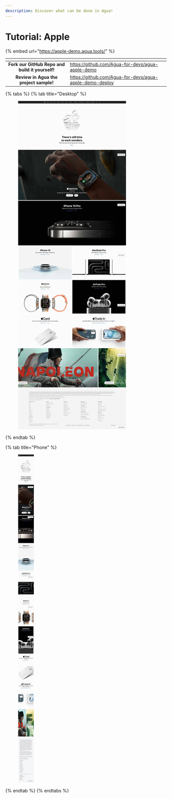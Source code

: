 ```yaml
---
description: Discover what can be done in Agua!
---
```


# Tutorial: Apple

{% embed url="https://apple-demo.agua.tools/" %}

<table data-card-size="large" data-view="cards"><thead><tr><th align="center"></th><th data-hidden data-card-target data-type="content-ref"></th></tr></thead><tbody><tr><td align="center"><strong>Fork our GitHub Repo and build it yourself!</strong></td><td><a href="https://github.com/Agua-for-devs/agua-apple-demo">https://github.com/Agua-for-devs/agua-apple-demo</a></td></tr><tr><td align="center"><strong>Review in Agua the project sample!</strong></td><td><a href="https://github.com/Agua-for-devs/agua-apple-demo-deploy">https://github.com/Agua-for-devs/agua-apple-demo-deploy</a></td></tr></tbody></table>

{% tabs %}
{% tab title="Desktop" %}
<figure><img src="../../.gitbook/assets/Agua_Apple_Demo_Desktop.jpg" alt=""><figcaption></figcaption></figure>
{% endtab %}

{% tab title="Phone" %}
<figure><img src="../../.gitbook/assets/Agua_Apple_Demo_Phone.jpg" alt=""><figcaption></figcaption></figure>
{% endtab %}
{% endtabs %}
